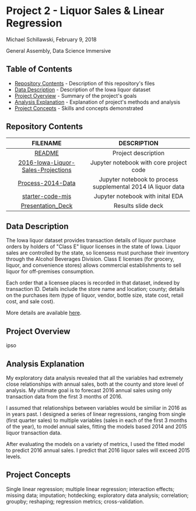 # Project 2 - Liquor Sales & Linear Regression

Michael Schillawski, February 9, 2018

General Assembly, Data Science Immersive

## Table of Contents

- [Repository Contents](#repository-contents) - Description of this repository's files
- [Data Description](#data-description) - Description of the Iowa liquor dataset
- [Project Overview](#project-overview) - Summary of the project's goals
- [Analysis Explanation](#analysis-explanation) - Explanation of project's methods and analysis
- [Project Concepts](#project-concepts) - Skills and concepts demonstrated

## Repository Contents

| FILENAME |     DESCRIPTION    |
|:-------------:|:--------------:|
|  [README](./README.md) | Project description |
| [2016-Iowa-Liquor-Sales-Projections](https://git.generalassemb.ly/mjschillawski/project-2/blob/master/code/2016%20Iowa%20Liquor%20Sales%20Projections.ipynb) |    Jupyter notebook with core project code    |
| [Process-2014-Data](https://git.generalassemb.ly/mjschillawski/project-2/blob/master/code/Process%202014%20Data.ipynb) | Jupyter notebook to process supplemental 2014 IA liquor data |
| [starter-code-mjs](https://git.generalassemb.ly/mjschillawski/project-2/blob/master/code/starter-code-mjs.ipynb) | Jupyter notebook with inital EDA |
|   [Presentation_Deck](https://docs.google.com/presentation/d/1S3uBMU3Wlp9ag-wdU-VGkqcJtDwohhdLDl2nD33hLXg/edit?usp=sharing)    |    Results slide deck    |

## Data Description

The Iowa liquor dataset provides transaction details of liquor purchase orders by holders of "Class E" liquor licenses in the state of Iowa. Liquor sales are controlled by the state, so licensess must purchase their inventory through the Alcohol Beverages Division. Class E licenses (for grocery, liquor, and convenience stores) allows commercial establishments to sell liquor for off-premises consumption.

Each order that a licensee places is recorded in that dataset, indexed by transaction ID. Details include the store name and location; county; details on the purchases item (type of liquor, vendor, bottle size, state cost, retail cost, and sale cost).

More details are available [here](https://data.iowa.gov/Economy/Iowa-Liquor-Sales/m3tr-qhgy).

## Project Overview

ipso

## Analysis Explanation

My exploratory data analysis revealed that all the variables had extremely close relationships with annual sales, both at the county and store level of analysis. My ultimate goal is to forecast 2016 annual sales using only transaction data from the first 3 months of 2016. 

I assumed that relationships between variables would be similiar in 2016 as in years past. I designed a series of linear regressions, ranging from single (first quarter sales) to multiple variables (sales in each of the first 3 months of the year), to model annual sales, fitting the models based 2014 and 2015 liquor transaction data.

After evaluating the models on a variety of metrics, I used the fitted model to predict 2016 annual sales. I predict that 2016 liquor sales will exceed 2015 levels.

## Project Concepts

Single linear regression; multiple linear regression; interaction effects; missing data; imputation; hotdecking; exploratory data analysis; correlation; groupby; reshaping; regression metrics; cross-validation.